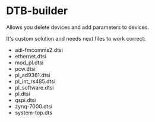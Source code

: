 # DTB-builder
Allows you delete devices and add parameters to devices. 

It's custom solution and needs next files to work correct:
  - adi-fmcomms2.dtsi
  - ethernet.dtsi
  - mod_pl.dtsi
  - pcw.dtsi
  - pl_ad9361.dtsi
  - pl_int_rs485.dtsi
  - pl_software.dtsi
  - pl.dtsi
  - qspi.dtsi
  - zynq-7000.dtsi
  - system-top.dts
